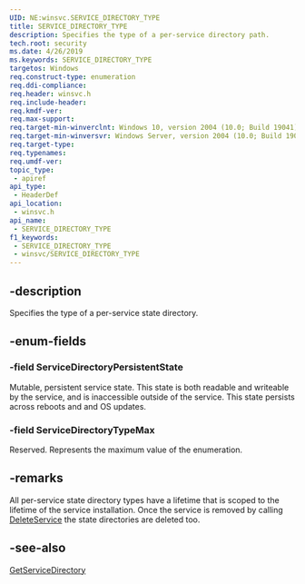 ```yaml
---
UID: NE:winsvc.SERVICE_DIRECTORY_TYPE
title: SERVICE_DIRECTORY_TYPE
description: Specifies the type of a per-service directory path.
tech.root: security
ms.date: 4/26/2019
ms.keywords: SERVICE_DIRECTORY_TYPE
targetos: Windows
req.construct-type: enumeration
req.ddi-compliance: 
req.header: winsvc.h
req.include-header: 
req.kmdf-ver: 
req.max-support: 
req.target-min-winverclnt: Windows 10, version 2004 (10.0; Build 19041)
req.target-min-winversvr: Windows Server, version 2004 (10.0; Build 19041)
req.target-type: 
req.typenames: 
req.umdf-ver: 
topic_type:
 - apiref
api_type:
 - HeaderDef
api_location:
 - winsvc.h
api_name:
 - SERVICE_DIRECTORY_TYPE
f1_keywords:
 - SERVICE_DIRECTORY_TYPE
 - winsvc/SERVICE_DIRECTORY_TYPE
---
```


## -description

Specifies the type of a per-service state directory.

## -enum-fields

### -field ServiceDirectoryPersistentState

Mutable, persistent service state. This state is both readable and writeable by the service, and is inaccessible outside of the service. This state persists across reboots and and OS updates.

### -field ServiceDirectoryTypeMax

Reserved. Represents the maximum value of the enumeration.

## -remarks

All per-service state directory types have a lifetime that is scoped to the lifetime of the service installation.
Once the service is removed by calling [DeleteService](/windows/win32/api/winsvc/ne-winsvc-DeleteService) the state directories are deleted too.

## -see-also

[GetServiceDirectory](/windows/win32/api/winsvc/ne-winsvc-getservicedirectory)


